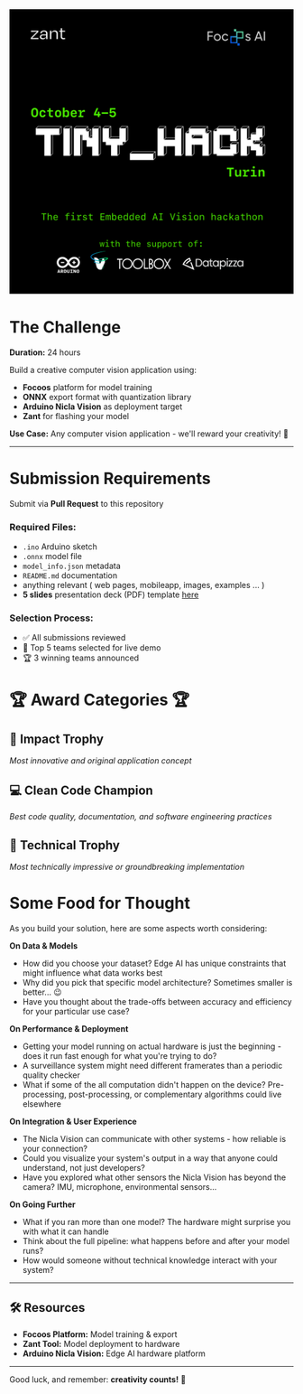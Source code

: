 <div align="center">
  <img src="img/loghi.png" alt="Alt text" width="900" >
</div>

# The Challenge

**Duration:** 24 hours

Build a creative computer vision application using:
- **Focoos** platform for model training
- **ONNX** export format with quantization library
- **Arduino Nicla Vision** as deployment target
- **Zant** for flashing your model

**Use Case:** Any computer vision application - we'll reward your creativity! 🎨

---

# Submission Requirements

Submit via **Pull Request** to this repository

### Required Files:
- `.ino` Arduino sketch
- `.onnx` model file
- `model_info.json` metadata
- `README.md` documentation
- anything relevant ( web pages, mobileapp, images, examples ... )
- **5 slides** presentation deck (PDF) template [here](https://docs.google.com/presentation/d/1c1S4XClzACHqEn-09ESwnSicXFq4gekJ_8vndtCpdOI/edit?usp=sharing)

### Selection Process:
- ✅ All submissions reviewed
- 🎤 Top 5 teams selected for live demo
- 🏆 3 winning teams announced



# 🏆 Award Categories 🏆

## 🌟 Impact Trophy
*Most innovative and original application concept*

## 💻 Clean Code Champion
*Best code quality, documentation, and software engineering practices*

## 🚀 Technical Trophy
*Most technically impressive or groundbreaking implementation*


# Some Food for Thought

As you build your solution, here are some aspects worth considering:

**On Data & Models**
- How did you choose your dataset? Edge AI has unique constraints that might influence what data works best
- Why did you pick that specific model architecture? Sometimes smaller is better... 😉
- Have you thought about the trade-offs between accuracy and efficiency for your particular use case?

**On Performance & Deployment**
- Getting your model running on actual hardware is just the beginning - does it run fast enough for what you're trying to do?
- A surveillance system might need different framerates than a periodic quality checker
- What if some of the all computation didn't happen on the device? Pre-processing, post-processing, or complementary algorithms could live elsewhere

**On Integration & User Experience**
- The Nicla Vision can communicate with other systems - how reliable is your connection?
- Could you visualize your system's output in a way that anyone could understand, not just developers?
- Have you explored what other sensors the Nicla Vision has beyond the camera? IMU, microphone, environmental sensors...

**On Going Further**
- What if you ran more than one model? The hardware might surprise you with what it can handle
- Think about the full pipeline: what happens before and after your model runs?
- How would someone without technical knowledge interact with your system?

---

## 🛠️ Resources

- **Focoos Platform:** Model training & export
- **Zant Tool:** Model deployment to hardware
- **Arduino Nicla Vision:** Edge AI hardware platform

---  

Good luck, and remember: **creativity counts!** 🎉